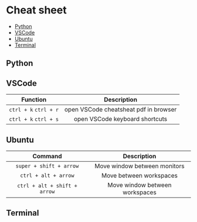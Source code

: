 # Cheat sheet

- [Python](#python)
- [VSCode](#vscode)
- [Ubuntu](#ubuntu)
- [Terminal](#terminal)

## Python

<!-- | Function | Description |
| :---: | :---: | -->

## VSCode

| Function | Description |
| :---: | :---: |
| `ctrl + k` `ctrl + r` | open VSCode cheatsheat pdf in browser |
| `ctrl + k` `ctrl + s` | open VSCode keyboard shortcuts |

## Ubuntu

| Command | Description |
| :---: | :---: |
| `super + shift + arrow` | Move window between monitors |
| `ctrl + alt + arrow` | Move between workspaces |
| `ctrl + alt + shift + arrow` | Move window between workspaces |

## Terminal

<!-- | Command | Description |
| :---: | :---: | -->
